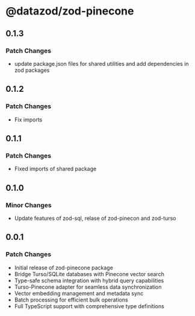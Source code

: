 # @datazod/zod-pinecone

## 0.1.3

### Patch Changes

- update package.json files for shared utilities and add dependencies in zod packages

## 0.1.2

### Patch Changes

- Fix imports

## 0.1.1

### Patch Changes

- Fixed imports of shared package

## 0.1.0

### Minor Changes

- Update features of zod-sql, relase of zod-pinecon and zod-turso

## 0.0.1

### Patch Changes

- Initial release of zod-pinecone package
- Bridge Turso/SQLite databases with Pinecone vector search
- Type-safe schema integration with hybrid query capabilities
- Turso-Pinecone adapter for seamless data synchronization
- Vector embedding management and metadata sync
- Batch processing for efficient bulk operations
- Full TypeScript support with comprehensive type definitions

